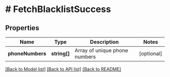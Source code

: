 # # FetchBlacklistSuccess

## Properties

Name | Type | Description | Notes
------------ | ------------- | ------------- | -------------
**phoneNumbers** | **string[]** | Array of unique phone numbers | [optional] 

[[Back to Model list]](../../README.md#documentation-for-models) [[Back to API list]](../../README.md#documentation-for-api-endpoints) [[Back to README]](../../README.md)


